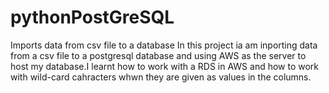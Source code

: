 # pythonPostGreSQL
Imports data from csv file to a database
In this project ia am inporting data from a csv file to a postgresql database and using AWS as the server to host my database.I learnt how to work with a RDS in AWS and how to work with wild-card cahracters whwn they are given as values in the columns.
